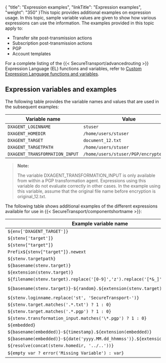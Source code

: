 {
    "title": "Expression examples",
    "linkTitle": "Expression examples",
    "weight": "350"
}This topic provides additional examples on expression usage. In this topic, sample variable values are given to show how various expressions can use the information. The examples provided in this topic apply to:

-   Transfer site post-transmission actions
-   Subscription post-transmission actions
-   PGP
-   Account templates

For a complete listing of the {{< SecureTransport/advancedrouting  >}} Expression Language (EL) functions and variables, refer to [Custom Expression Language functions and variables](../../c_st_advanced_routing/r_st_custom_el_functions_variables).

## Expression variables and examples

The following table provides the variable names and values that are used in the subsequent examples:

<table>
   <thead>
      <tr>
<th class="HeadE-Column1-Header1">Variable name         </th>
<th class="HeadD-Column1-Header1">Value         </th>
      </tr>
   </thead>
   <tbody>
      <tr>
         <td><code>DXAGENT_LOGINNAME</code>         </td>
         <td><code>stuser</code>         </td>
      </tr>
      <tr>
         <td><code>DXAGENT_HOMEDIR</code>         </td>
         <td><code>/home/users/stuser</code>         </td>
      </tr>
      <tr>
         <td><code>DXAGENT_TARGET</code>         </td>
         <td><code>document_12.txt</code>         </td>
      </tr>
      <tr>
         <td><code>DXAGENT_TARGETPATH</code>         </td>
         <td><code>/home/users/stuser</code>         </td>
      </tr>
      <tr>
         <td><code>DXAGENT_TRANSFORMATION_INPUT</code>         </td>
         <td><code>/home/users/stuser/PGP/encrypted.pgp</code>         </td>
      </tr>
   </tbody>
</table>

> **Note:**
>
> The variable DXAGENT\_TRANSFORMATION\_INPUT is only available from within a PGP transformation agent. Expressions using this variable do not evaluate correctly in other cases. In the example using this variable, assume that the original file name before encryption is original\_12.txt.

The following table shows additional examples of the different expressions available for use in {{< SecureTransport/componentshortname  >}}:

<table>
   <thead>
      <tr>
<th class="HeadE-Column1-Header1">Example variable name         </th>
<th class="HeadD-Column1-Header1">Example return value         </th>
      </tr>
   </thead>
   <tbody>
      <tr>
         <td><code>${env['DXAGENT_TARGET']}</code>         </td>
         <td><code>document_12.txt</code>         </td>
      </tr>
      <tr>
         <td><code>${stenv['target']}</code>         </td>
         <td><code>document_12.txt</code>         </td>
      </tr>
      <tr>
         <td><code>${stenv["target"]}</code>         </td>
         <td><code>document_12.txt</code>         </td>
      </tr>
      <tr>
         <td><code>Prefix${stenv["target"]}.newext</code>         </td>
         <td><code>Prefixdocument_12.txt.newext</code>         </td>
      </tr>
      <tr>
         <td><code>${stenv.targetpath}</code>         </td>
         <td><code>/home/users/stuser</code>         </td>
      </tr>
      <tr>
         <td><code>${basename(stenv.target)}</code>         </td>
         <td><code>document_12</code>         </td>
      </tr>
      <tr>
         <td><code>${extension(stenv.target)}</code>         </td>
         <td><code>txt</code>         </td>
      </tr>
      <tr>
         <td><code>${filename(stenv.target).replace('[0-9]','z').replace('[*&amp;_]','-')}</code>         </td>
         <td><code>document-zz.txt</code>         </td>
      </tr>
      <tr>
         <td><code>${basename(stenv.target)}-${random}.${extension(stenv.target)}</code>         </td>
         <td><code>document_12-C7F2119AAECEACCDE16C496C96FEEE39.txt</code>         </td>
      </tr>
      <tr>
         <td><code>${stenv.loginname.replace('st', 'SecureTransport-')}</code>         </td>
         <td><code>SecureTransport-user</code>         </td>
      </tr>
      <tr>
         <td><code>${stenv.target.matches('.*.txt') ? 1 : 0}</code>         </td>
         <td><code>1</code>         </td>
      </tr>
      <tr>
         <td><code>${stenv.target.matches('.*.pgp') ? 1 : 0}</code>         </td>
         <td><code>0</code>         </td>
      </tr>
      <tr>
         <td><code>${stenv.transformation_input.matches('\*.pgp') ? 1 : 0}</code><br />
         </td>
         <td><code>1</code>         </td>
      </tr>
      <tr>
         <td><code>${embedded}</code>         </td>
         <td><code>original_12.txt</code>         </td>
      </tr>
      <tr>
         <td><code>${basename(embedded)}-${timestamp}.${extension(embedded)}</code>         </td>
         <td><code>original_12-1345652729052.txt</code>         </td>
      </tr>
      <tr>
         <td><code>${basename(embedded)}-${date('yyyy.MM.dd_hhmmss')}.${extension(embedded)}</code>         </td>
         <td><code>original_12-2012.08.22_162529.txt</code>         </td>
      </tr>
      <tr>
         <td><code>${resolve(concat(stenv.homedir, '../..'))}</code>         </td>
         <td><code>/home</code>         </td>
      </tr>
      <tr>
         <td><code>${empty var ? error('Missing Variable') : var}</code>         </td>
         <td>Either the value of <code>$var</code> or an exception         </td>
      </tr>
   </tbody>
</table>
